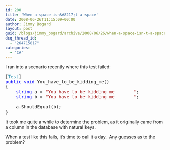 ```yaml
---
id: 200
title: 'When a space isn&#8217;t a space'
date: 2008-06-26T11:15:09+00:00
author: Jimmy Bogard
layout: post
guid: /blogs/jimmy_bogard/archive/2008/06/26/when-a-space-isn-t-a-space.aspx
dsq_thread_id:
  - "264715817"
categories:
  - 'C#'
---
```

I ran into a scenario recently where this test failed:

<pre>[<span style="color: #2b91af">Test</span>]
<span style="color: blue">public void </span>You_have_to_be_kidding_me()
{
    <span style="color: blue">string </span>a = <span style="color: #a31515">"You have to be kidding me       "</span>;
    <span style="color: blue">string </span>b = <span style="color: #a31515">"You have to be kidding me&nbsp;&nbsp;&nbsp;&nbsp;&nbsp;&nbsp; "</span>;

    a.ShouldEqual(b);
}
</pre>

[](http://11011.net/software/vspaste)

It took me quite a while to determine the problem, as it originally came from a column in the database with natural keys.

When a test like this fails, it&#8217;s time to call it a day.&nbsp; Any guesses as to the problem?